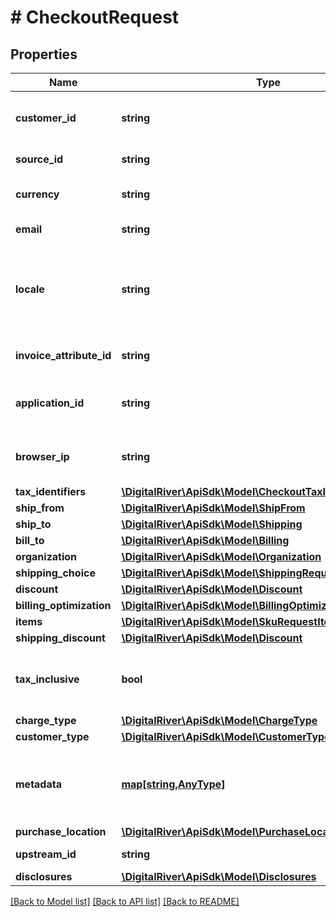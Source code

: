 # # CheckoutRequest

## Properties

Name | Type | Description | Notes
------------ | ------------- | ------------- | -------------
**customer_id** | **string** | The identifier of the Customer associated with the Checkout. | [optional] 
**source_id** | **string** | The unique identifier of a Source. | [optional] 
**currency** | **string** | A three-letter ISO 4217 currency code. | 
**email** | **string** | The customer&#39;s email address. | [optional] 
**locale** | **string** | A designator that combines the two-letter ISO 639-1 language code with the ISO 3166-1 alpha-2 country code. | [optional] 
**invoice_attribute_id** | **string** | The unique identfier of the invoice attribute. | [optional] 
**application_id** | **string** | An arbitrary string identifier that can be used to track the application type. | [optional] 
**browser_ip** | **string** | The IP address of the browser used by the customer when placing the order. | [optional] 
**tax_identifiers** | [**\DigitalRiver\ApiSdk\Model\CheckoutTaxIdentifierRequest[]**](CheckoutTaxIdentifierRequest.md) |  | [optional] 
**ship_from** | [**\DigitalRiver\ApiSdk\Model\ShipFrom**](ShipFrom.md) |  | [optional] 
**ship_to** | [**\DigitalRiver\ApiSdk\Model\Shipping**](Shipping.md) |  | [optional] 
**bill_to** | [**\DigitalRiver\ApiSdk\Model\Billing**](Billing.md) |  | [optional] 
**organization** | [**\DigitalRiver\ApiSdk\Model\Organization**](Organization.md) |  | [optional] 
**shipping_choice** | [**\DigitalRiver\ApiSdk\Model\ShippingRequest**](ShippingRequest.md) |  | [optional] 
**discount** | [**\DigitalRiver\ApiSdk\Model\Discount**](Discount.md) |  | [optional] 
**billing_optimization** | [**\DigitalRiver\ApiSdk\Model\BillingOptimization**](BillingOptimization.md) |  | [optional] 
**items** | [**\DigitalRiver\ApiSdk\Model\SkuRequestItem[]**](SkuRequestItem.md) |  | 
**shipping_discount** | [**\DigitalRiver\ApiSdk\Model\Discount**](Discount.md) |  | [optional] 
**tax_inclusive** | **bool** | If &lt;code&gt;true&lt;/code&gt;, indicates that the prices supplied are tax inclusive. | [optional] 
**charge_type** | [**\DigitalRiver\ApiSdk\Model\ChargeType**](ChargeType.md) |  | [optional] 
**customer_type** | [**\DigitalRiver\ApiSdk\Model\CustomerType**](CustomerType.md) |  | [optional] 
**metadata** | [**map[string,AnyType]**](AnyType.md) | Key-value pairs used to store additional data. Value can be string, boolean or integer types. | [optional] 
**purchase_location** | [**\DigitalRiver\ApiSdk\Model\PurchaseLocation**](PurchaseLocation.md) |  | [optional] 
**upstream_id** | **string** | The upstream identifier. | [optional] 
**disclosures** | [**\DigitalRiver\ApiSdk\Model\Disclosures**](Disclosures.md) |  | [optional] 

[[Back to Model list]](../../README.md#documentation-for-models) [[Back to API list]](../../README.md#documentation-for-api-endpoints) [[Back to README]](../../README.md)


